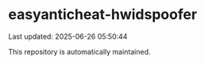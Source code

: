 # easyanticheat-hwidspoofer

Last updated: 2025-06-26 05:50:44

This repository is automatically maintained.
